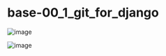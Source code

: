 # base-00_1_git_for_django
![image](https://github.com/user-attachments/assets/f3613c4b-c224-41a6-a8e0-85f781c0a6a9)

![image](https://github.com/user-attachments/assets/3fdab038-1b1a-4feb-a238-428aff90dc58)
